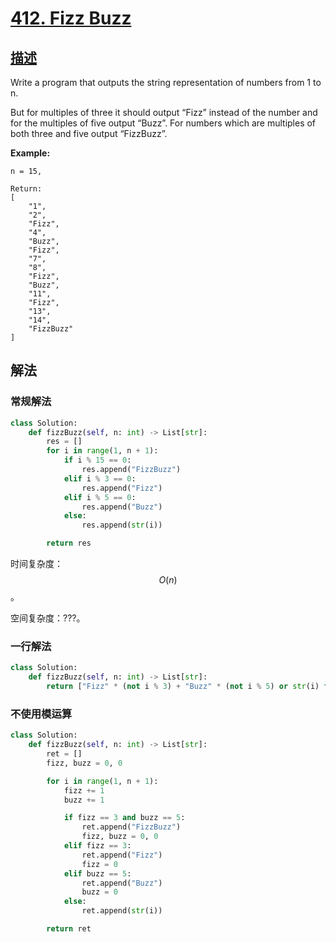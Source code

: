 # [412. Fizz Buzz](https://leetcode.com/problems/fizz-buzz/)

## [描述](https://leetcode.com/problems/fizz-buzz/)

Write a program that outputs the string representation of numbers from 1 to n.

But for multiples of three it should output “Fizz” instead of the number and for the multiples of five output “Buzz”. For numbers which are multiples of both three and five output “FizzBuzz”.

**Example:**

```text
n = 15,

Return:
[
    "1",
    "2",
    "Fizz",
    "4",
    "Buzz",
    "Fizz",
    "7",
    "8",
    "Fizz",
    "Buzz",
    "11",
    "Fizz",
    "13",
    "14",
    "FizzBuzz"
]
```

## 解法

### 常规解法

```python
class Solution:
    def fizzBuzz(self, n: int) -> List[str]:
        res = []
        for i in range(1, n + 1):
            if i % 15 == 0:
                res.append("FizzBuzz")
            elif i % 3 == 0:
                res.append("Fizz")
            elif i % 5 == 0:
                res.append("Buzz")
            else:
                res.append(str(i))

        return res
```

时间复杂度：$$O(n)$$。

空间复杂度：???。

### 一行解法

```python
class Solution:
    def fizzBuzz(self, n: int) -> List[str]:
        return ["Fizz" * (not i % 3) + "Buzz" * (not i % 5) or str(i) for i in range(1, n + 1)]
```

### 不使用模运算

```python
class Solution:
    def fizzBuzz(self, n: int) -> List[str]:
        ret = []
        fizz, buzz = 0, 0

        for i in range(1, n + 1):
            fizz += 1
            buzz += 1

            if fizz == 3 and buzz == 5:
                ret.append("FizzBuzz")
                fizz, buzz = 0, 0
            elif fizz == 3:
                ret.append("Fizz")
                fizz = 0
            elif buzz == 5:
                ret.append("Buzz")
                buzz = 0
            else:
                ret.append(str(i))

        return ret
```